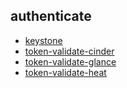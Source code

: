 
## authenticate
- [keystone](https://godleon.github.io/osp_test_results/0.2.107/authenticate/keystone.html)
- [token-validate-cinder](https://godleon.github.io/osp_test_results/0.2.107/authenticate/token-validate-cinder.html)
- [token-validate-glance](https://godleon.github.io/osp_test_results/0.2.107/authenticate/token-validate-glance.html)
- [token-validate-heat](https://godleon.github.io/osp_test_results/0.2.107/authenticate/token-validate-heat.html)

